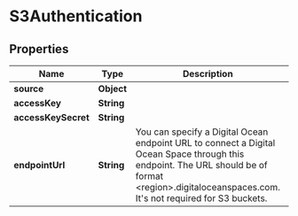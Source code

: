 

# S3Authentication


## Properties

| Name | Type | Description | Notes |
|------------ | ------------- | ------------- | -------------|
|**source** | **Object** |  |  |
|**accessKey** | **String** |  |  |
|**accessKeySecret** | **String** |  |  |
|**endpointUrl** | **String** | You can specify a Digital Ocean endpoint URL to connect a Digital Ocean Space through this endpoint.         The URL should be of format &lt;region&gt;.digitaloceanspaces.com. It&#39;s not required for S3 buckets. |  [optional] |



